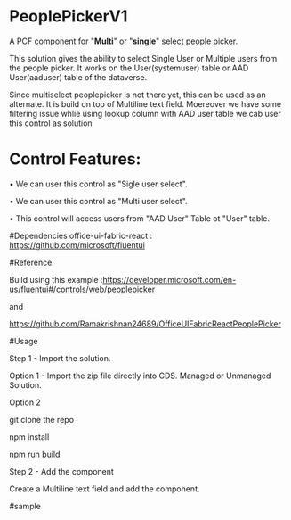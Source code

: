 # PeoplePickerV1
A PCF component for "**Multi**" or "**single**" select people picker.

This solution gives the ability to select Single User or Multiple users from the people picker. It works on the User(systemuser) table or AAD User(aaduser) table  of the dataverse.

Since multiselect peoplepicker is not there yet, this can be used as an alternate. It is build on top of Multiline text field. Moereover we have some filtering issue whlie using lookup column with AAD user table we cab user this control as solution

# Control Features:
  •	We can user this control as "Sigle user select".
  
  •	We can user this control as "Multi user select".
  
  •	This control will access users from "AAD User" Table ot "User" table. 
  
  
#Dependencies
office-ui-fabric-react : https://github.com/microsoft/fluentui


#Reference

Build using this example :https://developer.microsoft.com/en-us/fluentui#/controls/web/peoplepicker 

and 

https://github.com/Ramakrishnan24689/OfficeUIFabricReactPeoplePicker


#Usage

Step 1 - Import the solution.

Option 1 - Import the zip file directly into CDS. Managed or Unmanaged Solution.

Option 2

git clone the repo

npm install

npm run build

Step 2 - Add the component

Create a Multiline text field and add the component.


#sample
